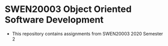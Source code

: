 # SWEN20003 Object Oriented Software Development

- This repository contains assignments from SWEN20003 2020 Semester 2
